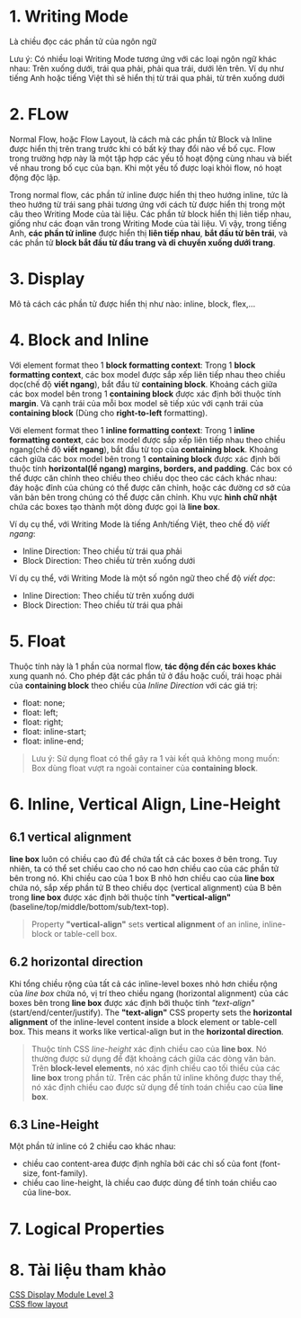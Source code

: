# 1. Writing Mode
Là chiều đọc các phần tử của ngôn ngữ<br />

Lưu ý: Có nhiều loại Writing Mode tương ứng với các loại ngôn ngữ khác nhau: Trên xuống dưới, trái qua phải, phải qua trái, dưới lên trên. Ví dụ như tiếng Anh hoặc tiếng Việt thì sẽ hiển thị từ trái qua phải, từ trên xuống dưới

# 2. FLow
Normal Flow, hoặc Flow Layout, là cách mà các phần tử Block và Inline được hiển thị trên trang trước khi có bất kỳ thay đổi nào về bố cục. Flow trong trường hợp này là một tập hợp các yếu tố hoạt động cùng nhau và biết về nhau trong bố cục của bạn. Khi một yếu tố được loại khỏi flow, nó hoạt động độc lập.<br />

Trong normal flow, các phần tử inline được hiển thị theo hướng inline, tức là theo hướng từ trái sang phải tương ứng với cách từ được hiển thị trong một câu theo Writing Mode của tài liệu. Các phần tử block hiển thị liên tiếp nhau, giống như các đoạn văn trong Writing Mode của tài liệu. Vì vậy, trong tiếng Anh, **các phần tử inline** được hiển thị **liên tiếp nhau**, **bắt đầu từ bên trái**, và các phần tử **block bắt đầu từ đầu trang và di chuyển xuống dưới trang**.<br />


# 3. Display
Mô tả cách các phần tử được hiển thị như nào: inline, block, flex,...

# 4. Block and Inline

Với element format theo 1 **block formatting context**:
Trong 1 **block formatting context**, các box model được sắp xếp liên tiếp nhau theo chiều dọc(chế độ **viết ngang**), bắt đầu từ **containing block**. Khoảng cách giữa các box model bên trong 1 **containing block** được xác định bởi thuộc tính **margin**. Và cạnh trái của mỗi box model sẽ tiếp xúc với cạnh trái của **containing block** (Dùng cho **right-to-left** formatting).


Với element format theo 1 **inline formatting context**:
Trong 1 **inline formatting context**, các box model được sắp xếp liên tiếp nhau theo chiều ngang(chế độ **viết ngang**), bắt đầu từ top của **containing block**. Khoảng cách giữa các box model bên trong 1 **containing block** được xác định bởi thuộc tính **horizontal(lề ngang) margins, borders, and padding**. Các box có thể được căn chỉnh theo chiều theo chiều dọc theo các cách khác nhau: đáy hoặc đỉnh của chúng có thể được căn chỉnh, hoặc các đường cơ sở của văn bản bên trong chúng có thể được căn chỉnh. Khu vực **hình chữ nhật** chứa các boxes tạo thành một dòng được gọi là **line box**.


Ví dụ cụ thể, với Writing Mode là tiếng Anh/tiếng Việt, theo chế độ *viết ngang*:
 - Inline Direction: Theo chiều từ trái qua phải
 - Block Direction: Theo chiều từ trên xuống dưới

Ví dụ cụ thể, với Writing Mode là một số ngôn ngữ theo chế độ *viết dọc*:
 - Inline Direction: Theo chiều từ trên xuống dưới
 - Block Direction: Theo chiều từ trái qua phải

# 5. Float
Thuộc tính này là 1 phần của normal flow, **tác động đến các boxes khác** xung quanh nó. Cho phép đặt các phần tử ở đầu hoặc cuối, trái hoạc phải của **containing block** theo chiều của *Inline Direction* với các giá trị:
 - float: none;
 - float: left;
 - float: right;
 - float: inline-start;
 - float: inline-end;

> Lưu ý: Sử dụng float có thể gây ra 1 vài kết quả không mong muốn: Box dùng float vượt ra ngoài container của **containing block**.

# 6. Inline, Vertical Align, Line-Height
## 6.1 vertical alignment
**line box** luôn có chiều cao đủ để chứa tất cả các boxes ở bên trong. Tuy nhiên, ta có thể set chiều cao cho nó cao hơn chiều cao của các phần tử bên trong nó. Khi chiều cao của 1 box B nhỏ hơn chiều cao của **line box** chứa nó, sắp xếp phần tử B theo chiều dọc (vertical alignment) của B bên trong **line box** được xác định bởi thuộc tính **"vertical-align"** (baseline/top/middle/bottom/sub/text-top).
> Property **"vertical-align"** sets **vertical alignment** of an inline, inline-block or table-cell box.

## 6.2 horizontal direction
Khi tổng chiều rộng của tất cả các inline-level boxes nhỏ hơn chiều rộng của *line box* chứa nó, vị trí theo chiều ngang (horizontal alignment) của các boxes bên trong **line box** được xác định bởi thuộc tính *"text-align"* (start/end/center/justify).
The **"text-align"** CSS property sets the **horizontal alignment** of the inline-level content inside a block element or table-cell box. This means it works like vertical-align but in the **horizontal direction**.
> Thuộc tính CSS *line-height* xác định chiều cao của **line box**. Nó thường được sử dụng để đặt khoảng cách giữa các dòng văn bản. Trên **block-level elements**, nó xác định chiều cao tối thiểu của các **line box** trong phần tử. Trên các phần tử inline không được thay thế, nó xác định chiều cao được sử dụng để tính toán chiều cao của **line box**.

## 6.3 Line-Height
Một phần tử inline có 2 chiều cao khác nhau:
 - chiều cao content-area được định nghĩa bởi các chỉ số của font (font-size, font-family).
 - chiều cao line-height, là chiều cao được dùng để tính toán chiều cao của line-box.

# 7. Logical Properties

# 8. Tài liệu tham khảo
[CSS Display Module Level 3](https://www.w3.org/TR/css-display-3/)<br />
[CSS flow layout](https://developer.mozilla.org/en-US/docs/Web/CSS/CSS_flow_layout)